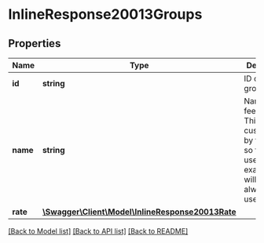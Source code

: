 # InlineResponse20013Groups

## Properties
Name | Type | Description | Notes
------------ | ------------- | ------------- | -------------
**id** | **string** | ID of the fee group | 
**name** | **string** | Name of the fee group.  This name is customizable by the client, so the values used in the examples will not always be used. | 
**rate** | [**\Swagger\Client\Model\InlineResponse20013Rate**](InlineResponse20013Rate.md) |  | 

[[Back to Model list]](../README.md#documentation-for-models) [[Back to API list]](../README.md#documentation-for-api-endpoints) [[Back to README]](../README.md)


